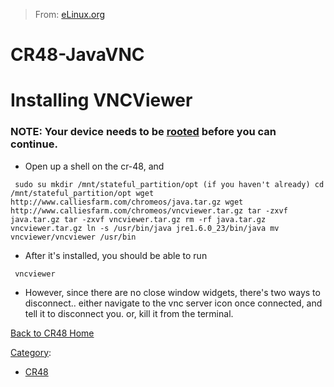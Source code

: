> From: [eLinux.org](http://eLinux.org/CR48-JavaVNC "http://eLinux.org/CR48-JavaVNC")


# CR48-JavaVNC



# Installing VNCViewer

### NOTE: Your device needs to be [rooted](http://eLinux.org/CR48-rooting "CR48-rooting") before you can continue.




-   Open up a shell on the cr-48, and

` sudo su mkdir /mnt/stateful_partition/opt (if you haven't already) cd /mnt/stateful_partition/opt wget http://www.calliesfarm.com/chromeos/java.tar.gz wget http://www.calliesfarm.com/chromeos/vncviewer.tar.gz tar -zxvf java.tar.gz tar -zxvf vncviewer.tar.gz rm -rf java.tar.gz vncviewer.tar.gz ln -s /usr/bin/java jre1.6.0_23/bin/java mv vncviewer/vncviewer /usr/bin`

-   After it's installed, you should be able to run

` vncviewer`

-   However, since there are no close window widgets, there's two ways
    to disconnect.. either navigate to the vnc server icon once
    connected, and tell it to disconnect you. or, kill it from the
    terminal.




[Back to CR48 Home](http://eLinux.org/CR48 "CR48")


[Category](http://eLinux.org/Special:Categories "Special:Categories"):

-   [CR48](http://eLinux.org/Category:CR48 "Category:CR48")

